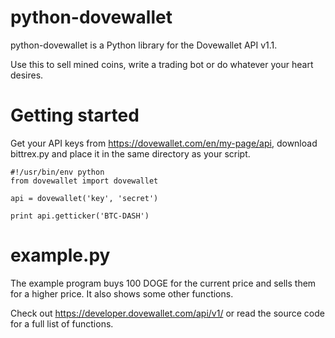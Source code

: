 python-dovewallet
=

python-dovewallet is a Python library for the Dovewallet API v1.1.

Use this to sell mined coins, write a trading bot or do whatever your heart desires.


Getting started
=

Get your API keys from https://dovewallet.com/en/my-page/api, download bittrex.py and place it in the same directory as your script.

    #!/usr/bin/env python
    from dovewallet import dovewallet
    
    api = dovewallet('key', 'secret')
    
    print api.getticker('BTC-DASH')


example.py
=

The example program buys 100 DOGE for the current price and sells them for a higher price. It also shows some other functions.  

Check out https://developer.dovewallet.com/api/v1/ or read the source code for a full list of functions.
